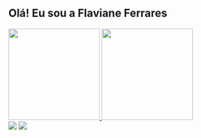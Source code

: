  ## Olá! Eu sou a  Flaviane Ferrares 
 
<div>
  <a href="https://github.com/flavianeferrares">
  <img height="180em" src="https://github-readme-stats.vercel.app/api?username=flavianeferrares&show_icons=true&theme=dark&include_all_commits=true&count_private=true"/>
  <img height="180em" src="https://github-readme-stats.vercel.app/api/top-langs/?username=flavianeferrares&layout=compact&langs_count=7&theme=dark"/>
</div>
 
<div> 
  <a href="https://www.instagram.com/flavianeferrarez/" target="_blank"><img src="https://img.shields.io/badge/-Instagram-%23E4405F?style=for-the-badge&logo=instagram&logoColor=white" target="_blank"></a>
  <a href="https://www.linkedin.com/in/flaviane-ferrares2308/" target="_blank"><img src="https://img.shields.io/badge/-LinkedIn-%230077B5?style=for-the-badge&logo=linkedin&logoColor=white" target="_blank"></a> 
</div>
